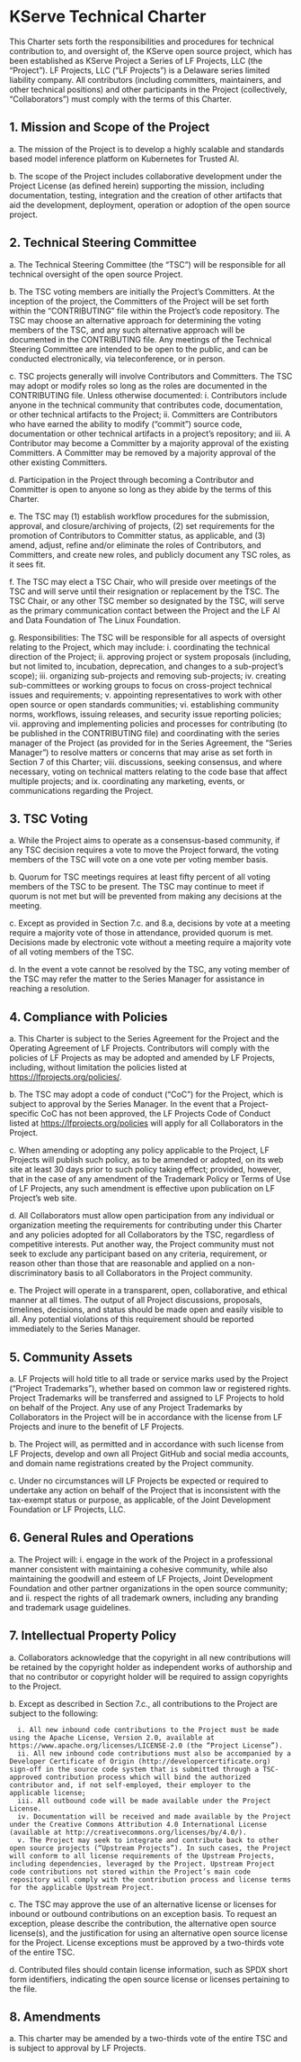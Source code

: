 # KServe Technical Charter

This Charter sets forth the responsibilities and procedures for technical contribution to, and oversight of, the KServe open source project, which has been established as KServe Project a Series of LF Projects, LLC (the “Project”). LF Projects, LLC (“LF Projects”) is a Delaware series limited liability company. All contributors (including committers, maintainers, and other technical positions) and other participants in the Project (collectively, “Collaborators”) must comply with the terms of this Charter.


## 1. Mission and Scope of the Project 

a. The mission of the Project is to develop a highly scalable and standards based model inference platform on Kubernetes for Trusted AI.
 
b. The scope of the Project includes collaborative development under the Project License (as defined herein) supporting the mission, including documentation, testing, integration and the creation of other artifacts that aid the development, deployment, operation or adoption of the open source project.


## 2. Technical Steering Committee 

a. The Technical Steering Committee (the “TSC”) will be responsible for all technical oversight of the open source Project. 

b. The TSC voting members are initially the Project’s Committers. At the inception of the project, the Committers of the Project will be set forth within the “CONTRIBUTING” file within the Project’s code repository. The TSC may choose an alternative approach for determining the voting members of the TSC, and any such alternative approach will be documented in the CONTRIBUTING file. Any meetings of the Technical Steering Committee are intended to be open to the public, and can be conducted electronically, via teleconference, or in person. 

c. TSC projects generally will involve Contributors and Committers. The TSC may adopt or modify roles so long as the roles are documented in the CONTRIBUTING file. Unless otherwise documented: 
       i. Contributors include anyone in the technical community that contributes code, documentation, or other technical artifacts to the Project; 
      ii. Committers are Contributors who have earned the ability to modify (“commit”) source code, documentation or other technical artifacts in a project’s repository; and
      iii. A Contributor may become a Committer by a majority approval of the existing Committers. A Committer may be removed by a majority approval of the other existing Committers. 

d. Participation in the Project through becoming a Contributor and Committer is open to anyone so long as they abide by the terms of this Charter. 

e. The TSC may (1) establish workflow procedures for the submission, approval, and closure/archiving of projects, (2) set requirements for the promotion of Contributors to Committer status, as applicable, and (3) amend, adjust, refine and/or eliminate the roles of Contributors, and Committers, and create new roles, and publicly document any TSC roles, as it sees fit. 

f. The TSC may elect a TSC Chair, who will preside over meetings of the TSC and will serve until their resignation or replacement by the TSC. The TSC Chair, or any other TSC member so designated by the TSC, will serve as the primary communication contact between the Project and the LF AI and Data Foundation of The Linux Foundation. 

g. Responsibilities: The TSC will be responsible for all aspects of oversight relating to the Project, which may include: 
      i. coordinating the technical direction of the Project; 
      ii. approving project or system proposals (including, but not limited to, incubation, deprecation, and changes to a sub-project’s scope); 
      iii. organizing sub-projects and removing sub-projects; 
      iv. creating sub-committees or working groups to focus on cross-project technical issues and requirements; 
      v. appointing representatives to work with other open source or open standards communities; 
      vi. establishing community norms, workflows, issuing releases, and security issue reporting policies; 
      vii. approving and implementing policies and processes for contributing (to be published in the CONTRIBUTING file) and coordinating with the series manager of the Project (as provided for in the Series Agreement, the “Series Manager”) to resolve matters or concerns that may arise as set forth in Section 7 of this Charter; 
     viii. discussions, seeking consensus, and where necessary, voting on technical matters relating to the code base that affect multiple projects; and 
     ix. coordinating any marketing, events, or communications regarding the Project.

## 3. TSC Voting 

a. While the Project aims to operate as a consensus-based community, if any TSC decision requires a vote to move the Project forward, the voting members of the TSC will vote on a one vote per voting member basis. 

b. Quorum for TSC meetings requires at least fifty percent of all voting members of the TSC to be present. The TSC may continue to meet if quorum is not met but will be prevented from making any decisions at the meeting. 

c. Except as provided in Section 7.c. and 8.a, decisions by vote at a meeting require a majority vote of those in attendance, provided quorum is met. Decisions made by electronic vote without a meeting require a majority vote of all voting members of the TSC. 

d. In the event a vote cannot be resolved by the TSC, any voting member of the TSC may refer the matter to the Series Manager for assistance in reaching a resolution.


## 4. Compliance with Policies 

a. This Charter is subject to the Series Agreement for the Project and the Operating Agreement of LF Projects. Contributors will comply with the policies of LF Projects as may be adopted and amended by LF Projects, including, without limitation the policies listed at https://lfprojects.org/policies/. 

b. The TSC may adopt a code of conduct (“CoC”) for the Project, which is subject to approval by the Series Manager. In the event that a Project-specific CoC has not been approved, the LF Projects Code of Conduct listed at https://lfprojects.org/policies will apply for all Collaborators in the Project. 

c. When amending or adopting any policy applicable to the Project, LF Projects will publish such policy, as to be amended or adopted, on its web site at least 30 days prior to such policy taking effect; provided, however, that in the case of any amendment of the Trademark Policy or Terms of Use of LF Projects, any such amendment is effective upon publication on LF Project’s web site. 

d. All Collaborators must allow open participation from any individual or organization meeting the requirements for contributing under this Charter and any policies adopted for all Collaborators by the TSC, regardless of competitive interests. Put another way, the Project community must not seek to exclude any participant based on any criteria, requirement, or reason other than those that are reasonable and applied on a non-discriminatory basis to all Collaborators in the Project community. 

e. The Project will operate in a transparent, open, collaborative, and ethical manner at all times. The output of all Project discussions, proposals, timelines, decisions, and status should be made open and easily visible to all. Any potential violations of this requirement should be reported immediately to the Series Manager.


## 5. Community Assets

a. LF Projects will hold title to all trade or service marks used by the Project (“Project Trademarks”), whether based on common law or registered rights. Project Trademarks will be transferred and assigned to LF Projects to hold on behalf of the Project. Any use of any Project Trademarks by Collaborators in the Project will be in accordance with the license from LF Projects and inure to the benefit of LF Projects. 

b. The Project will, as permitted and in accordance with such license from LF Projects, develop and own all Project GitHub and social media accounts, and domain name registrations created by the Project community. 

c. Under no circumstances will LF Projects be expected or required to undertake any action on behalf of the Project that is inconsistent with the tax-exempt status or purpose, as applicable, of the Joint Development Foundation or LF Projects, LLC.


## 6. General Rules and Operations
a. The Project will: 
     i. engage in the work of the Project in a professional manner consistent with maintaining a cohesive community, while also maintaining the goodwill and esteem of LF Projects, Joint Development Foundation and other partner organizations in the open source community; and 
    ii. respect the rights of all trademark owners, including any branding and trademark usage guidelines.


## 7. Intellectual Property Policy

a. Collaborators acknowledge that the copyright in all new contributions will be retained by the copyright holder as independent works of authorship and that no contributor or copyright holder will be required to assign copyrights to the Project. 

b. Except as described in Section 7.c., all contributions to the Project are subject to the following:

      i. All new inbound code contributions to the Project must be made using the Apache License, Version 2.0, available at https://www.apache.org/licenses/LICENSE-2.0 (the “Project License”). 
      ii. All new inbound code contributions must also be accompanied by a Developer Certificate of Origin (http://developercertificate.org) sign-off in the source code system that is submitted through a TSC-approved contribution process which will bind the authorized contributor and, if not self-employed, their employer to the applicable license;
      iii. All outbound code will be made available under the Project License. 
      iv. Documentation will be received and made available by the Project under the Creative Commons Attribution 4.0 International License (available at http://creativecommons.org/licenses/by/4.0/). 
      v. The Project may seek to integrate and contribute back to other open source projects (“Upstream Projects”). In such cases, the Project will conform to all license requirements of the Upstream Projects, including dependencies, leveraged by the Project. Upstream Project code contributions not stored within the Project’s main code repository will comply with the contribution process and license terms for the applicable Upstream Project.

c.  The TSC may approve the use of an alternative license or licenses for inbound or outbound contributions on an exception basis. To request an exception, please describe the contribution, the alternative open source license(s), and the justification for using an alternative open source license for the Project. License exceptions must be approved by a two-thirds vote of the entire TSC. 

d. Contributed files should contain license information, such as SPDX short form identifiers, indicating the open source license or licenses pertaining to the file.

## 8. Amendments

a. This charter may be amended by a two-thirds vote of the entire TSC and is subject to approval by LF Projects.
